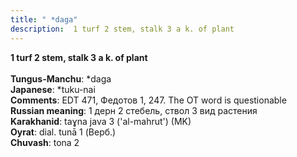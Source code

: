 ```yaml
---
title: " *daga"
description:  1 turf 2 stem, stalk 3 a k. of plant
---
```

<strong> 1 turf 2 stem, stalk 3 a k. of plant</strong><br><br>
<strong>Tungus-Manchu</strong>:  *daga<br>
<strong>Japanese</strong>:  *tuku-nai<br>
<strong>Comments</strong>:  EDT 471, Федотов 1, 247. The OT word is questionable<br>
<strong>Russian meaning</strong>:  1 дерн 2 стебель, ствол 3 вид растения<br>
<strong>Karakhanid</strong>:  taɣna java 3 ('al-mahrut') (MK)<br>
<strong>Oyrat</strong>:  dial. tunā 1 (Верб.)<br>
<strong>Chuvash</strong>:  tona 2<br>


